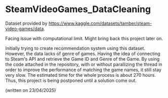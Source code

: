 # SteamVideoGames_DataCleaning
Dataset provided by https://www.kaggle.com/datasets/tamber/steam-video-games/data.

Facing issue with computational limit. Might bring back this project later on. 

Initially trying to create recommendation system using this dataset.
However, the data lacks of genre of games. 
Having the idea of connecting to Steam's API and retrieve the Game ID and Genre of the Game. 
By using the code attached in the repository, with or without parallizing the thread in order to improve the performance of matching the game names, it still stay very slow. The estimated time for the whole process is about 270 hours. 
Thus, this project is being postponed until a solution come out. 

(written on 23/04/2025) 

